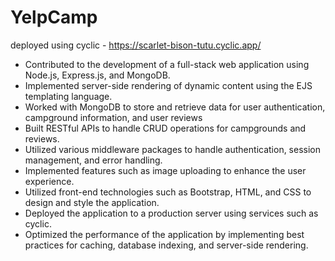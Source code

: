 # YelpCamp
deployed using cyclic - https://scarlet-bison-tutu.cyclic.app/

- Contributed to the development of a full-stack web application using Node.js, Express.js, and MongoDB.
- Implemented server-side rendering of dynamic content using the EJS templating language.
- Worked with MongoDB to store and retrieve data for user authentication, campground information, and user reviews
- Built RESTful APIs to handle CRUD operations for campgrounds and reviews.
- Utilized various middleware packages to handle authentication, session management, and error handling.
- Implemented features such as image uploading to enhance the user experience.
- Utilized front-end technologies such as Bootstrap, HTML, and CSS to design and style the application.
- Deployed the application to a production server using services such as cyclic.
- Optimized the performance of the application by implementing best practices for caching, database indexing, and server-side rendering.
